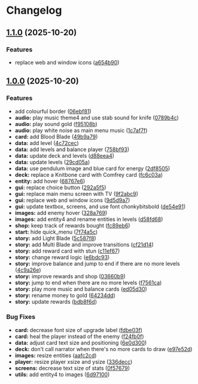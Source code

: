 # Changelog

## [1.1.0](https://github.com/remarkablegames/knitbone-rituals/compare/v1.0.0...v1.1.0) (2025-10-20)


### Features

* replace web and window icons ([a654b90](https://github.com/remarkablegames/knitbone-rituals/commit/a654b90f2b6d8bbd94820f9d6dc4028e0aaf9d84))

## [1.0.0](https://github.com/remarkablegames/knitbone-rituals/tree/v1.0.0) (2025-10-20)

### Features

* add colourful border ([06ebf81](https://github.com/remarkablegames/knitbone-rituals/commit/06ebf8135087a618a73576a9c8fc3e3c8600f210))
* **audio:** play music theme4 and use stab sound for knife ([0789b4c](https://github.com/remarkablegames/knitbone-rituals/commit/0789b4c1fbd16cbc563848db406dc529b6b4805f))
* **audio:** play sound gold ([f95108b](https://github.com/remarkablegames/knitbone-rituals/commit/f95108b9f151bae08a8d852515f277363a057f9f))
* **audio:** play white noise as main menu music ([1c7af7f](https://github.com/remarkablegames/knitbone-rituals/commit/1c7af7fa5ef10766223279d9ad293a1dbb0d658d))
* **card:** add Blood Blade ([49b9a79](https://github.com/remarkablegames/knitbone-rituals/commit/49b9a799c3dd506706024104c1176d76e6b75733))
* **data:** add level ([4c72cec](https://github.com/remarkablegames/knitbone-rituals/commit/4c72cecfaaea1a9c5baa29f197cbda57084e7f82))
* **data:** add levels and balance player ([758bf93](https://github.com/remarkablegames/knitbone-rituals/commit/758bf931477d5ed3484e5970201b295204229900))
* **data:** update deck and levels ([d88eea4](https://github.com/remarkablegames/knitbone-rituals/commit/d88eea4beb434b9810e2df3ed6447d6f77fce38a))
* **data:** update levels ([29cd05a](https://github.com/remarkablegames/knitbone-rituals/commit/29cd05a4c4da85c134ca7fc437af01e097c8890a))
* **data:** use pendulum image and blue card for energy ([2df8505](https://github.com/remarkablegames/knitbone-rituals/commit/2df8505c48a6397ea8add65794818b32d74b04cb))
* **deck:** replace a Knitbone card with Comfrey card ([fc6c03a](https://github.com/remarkablegames/knitbone-rituals/commit/fc6c03a8ea03037ac565f7d1976c348f80385264))
* **entity:** add hover ([68767e6](https://github.com/remarkablegames/knitbone-rituals/commit/68767e6c616519e9a5744b17be85e61b491b4349))
* **gui:** replace choice button ([292a5f5](https://github.com/remarkablegames/knitbone-rituals/commit/292a5f5d81285ac46934c65294a35418222dd44e))
* **gui:** replace main menu screen with TV ([9f2abc9](https://github.com/remarkablegames/knitbone-rituals/commit/9f2abc9e179710fa1619999e2bdc0bf9ebb3200f))
* **gui:** replace web and window icons ([9d5d9a7](https://github.com/remarkablegames/knitbone-rituals/commit/9d5d9a715d8ccc470a56bc4e66dd7014c47ba5e8))
* **gui:** update textbox, screens, and use font chonkybitsbold ([de54e91](https://github.com/remarkablegames/knitbone-rituals/commit/de54e91f0eb5e0ab59f15f5dae5c63ba81a1dd07))
* **images:** add enemy hover ([328a769](https://github.com/remarkablegames/knitbone-rituals/commit/328a769364a363d34c6722e262c29b5d33ed93d6))
* **images:** add entity4 and rename entities in levels ([d58fd68](https://github.com/remarkablegames/knitbone-rituals/commit/d58fd68a83189f7815a0733fff26f364e0c7b58b))
* **shop:** keep track of rewards bought ([fc89eb6](https://github.com/remarkablegames/knitbone-rituals/commit/fc89eb6a5973f0286b6162a3acf69c7b248913bd))
* **start:** hide quick_menu ([7f74a5c](https://github.com/remarkablegames/knitbone-rituals/commit/7f74a5c75cd9a203069ee32379f2bb998a259c02))
* **story:** add Light Blade ([5c587f8](https://github.com/remarkablegames/knitbone-rituals/commit/5c587f811262982a2dee323478a3f1447960a41e))
* **story:** add Multi Blade and improve transitions ([cf21d14](https://github.com/remarkablegames/knitbone-rituals/commit/cf21d1421e2a22af459c4889fd6ab60b24d3c684))
* **story:** add reward card with stun ([c11ef67](https://github.com/remarkablegames/knitbone-rituals/commit/c11ef678b9a8f1a98bcca4d58c698d9afbb38453))
* **story:** change reward logic ([e6bdc93](https://github.com/remarkablegames/knitbone-rituals/commit/e6bdc93b3468212f2e1b441a544e5887985bc900))
* **story:** improve balance and jump to end if there are no more levels ([4c9a26e](https://github.com/remarkablegames/knitbone-rituals/commit/4c9a26ea95c6c740315054023318ac5bd6dc4d13))
* **story:** improve rewards and shop ([03660b9](https://github.com/remarkablegames/knitbone-rituals/commit/03660b9ef4313ad3a1c90327dfc25fa06a7bec4c))
* **story:** jump to end when there are no more levels ([f7561ca](https://github.com/remarkablegames/knitbone-rituals/commit/f7561ca85f553a4276b659495a1bcb576648aa4a))
* **story:** play more music and balance cards ([ed05d30](https://github.com/remarkablegames/knitbone-rituals/commit/ed05d30bf805e5c8e9aee490d1e8d2413deb95e6))
* **story:** rename money to gold ([64234dd](https://github.com/remarkablegames/knitbone-rituals/commit/64234ddb0c831087b6a20555d6f7e0cf4e95ab6c))
* **story:** update rewards ([bdb8f6d](https://github.com/remarkablegames/knitbone-rituals/commit/bdb8f6d7fb9272b7f5c98bdcef525d3b675ef31b))

### Bug Fixes

* **card:** decrease font size of upgrade label ([fdbe03f](https://github.com/remarkablegames/knitbone-rituals/commit/fdbe03f7932a16218381fc9eefa9e99acbf63568))
* **card:** heal the player instead of the enemy ([f24fb0f](https://github.com/remarkablegames/knitbone-rituals/commit/f24fb0f9d6644faceacecab6701e69a61ccb1169))
* **data:** adjust card text size and positioning ([6e0d300](https://github.com/remarkablegames/knitbone-rituals/commit/6e0d3008567414a910f2d9bcd25fab6ddf9dd9ad))
* **deck:** don't call narrator when there's no more cards to draw ([e97e52d](https://github.com/remarkablegames/knitbone-rituals/commit/e97e52d2a64bf10b388a3cd609c83aabf0eb4a9c))
* **images:** resize entities ([aafc2cd](https://github.com/remarkablegames/knitbone-rituals/commit/aafc2cd19997ec5b4a2da145f6117f7019721ce7))
* **player:** resize player xsize and ysize ([336decc](https://github.com/remarkablegames/knitbone-rituals/commit/336deccc9ea4f0cc87b7de684aa5329564114cdc))
* **screens:** decrease text size of stats ([0f57679](https://github.com/remarkablegames/knitbone-rituals/commit/0f576796684900721071c74cebee033bf7812035))
* **utils:** add entity4 to images ([6d97100](https://github.com/remarkablegames/knitbone-rituals/commit/6d97100a431cfff9214c75dd1be0bbe4bf6bd5b4))
